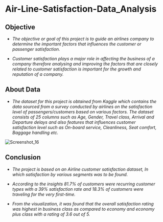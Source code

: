 # Air-Line-Satisfaction-Data_Analysis
## Objective

* *The objective or goal of this project is to guide an airlines company to determine the important factors that influences the customer or passenger satisfaction.*

* *Customer satisfaction plays a major role in affecting the business of a company therefore analysing and improving the factors that are closely related to customer satisfaction is important for the growth and reputation of a company.*

## About Data

* *The dataset for this project is obtained from Kaggle which contains the data sourced from a survey conducted by airlines on the satisfaction level of passengers/customers based on various factors. The dataset consists of 25 columns such as Age, Gender, Travel class, Arrival and Departure delays and also features that influences customer satisfaction level such as On-board service, Cleanliness, Seat comfort, Baggage handling etc.*


![Screenshot_16](https://user-images.githubusercontent.com/108445074/187588880-77ae9f6a-541e-4ed3-8d03-ffc9668c7c49.png)


## Conclusion 

* *The project is based on an Airline customer satisfaction dataset, In which satisfaction by various segments was to be found.*

* *According to the insights 81.7% of customers were recurring customer types with a 39% satisfaction rate and 18.3% of
customers were traveling for the very first-time.*

* *From the visualization, it was found that the overall satisfaction rating was highest in business class as compared to
economy and economy plus class with a rating of 3.6 out of 5.*
